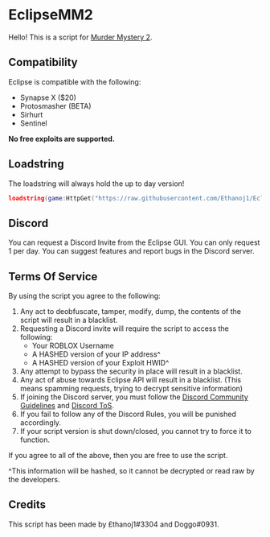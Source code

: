 # EclipseMM2

Hello! This is a script for [Murder Mystery 2](https://roblox.com/games/142823291/Murder-Mystery-2).

## Compatibility

Eclipse is compatible with the following:
* Synapse X ($20)
* Protosmasher (BETA)
* Sirhurt
* Sentinel

**No free exploits are supported.**

## Loadstring

The loadstring will always hold the up to day version!
```lua
loadstring(game:HttpGet("https://raw.githubusercontent.com/Ethanoj1/EclipseMM2/master/Script", true))()
```

## Discord

You can request a Discord Invite from the Eclipse GUI. You can only request 1 per day. You can suggest features and report bugs in the Discord server.

## Terms Of Service

By using the script you agree to the following:
1. Any act to deobfuscate, tamper, modify, dump, the contents of the script will result in a blacklist.
2. Requesting a Discord invite will require the script to access the following:
    * Your ROBLOX Username
    * A HASHED version of your IP address^
    * A HASHED version of your Exploit HWID^
3. Any attempt to bypass the security in place will result in a blacklist.
4. Any act of abuse towards Eclipse API will result in a blacklist. (This means spamming requests, trying to decrypt sensitive information)
5. If joining the Discord server, you must follow the [Discord Community Guidelines](https://discord.com/guidelines) and [Discord ToS](https://discord.com/terms).
6. If you fail to follow any of the Discord Rules, you will be punished accordingly.
7. If your script version is shut down/closed, you cannot try to force it to function.

If you agree to all of the above, then you are free to use the script.

^This information will be hashed, so it cannot be decrypted or read raw by the developers.

## Credits

This script has been made by £thanoj1#3304 and Doggo#0931.
